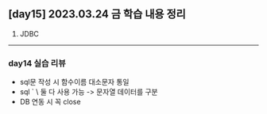 ## [day15] 2023.03.24 금 학습 내용 정리
1. JDBC
---
### day14 실습 리뷰
- sql문 작성 시 함수이름 대소문자 통일  
- sql ` \ 둘 다 사용 가능 -> 문자열 데이터를 구분  
- DB 연동 시 꼭 close



